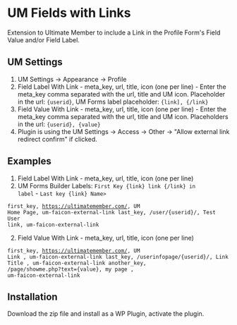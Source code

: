 # UM Fields with Links
Extension to Ultimate Member to include a Link in the Profile Form's Field Value and/or Field Label.

## UM Settings
1. UM Settings -> Appearance -> Profile
2. Field Label With Link - meta_key, url, title, icon (one per line) - Enter the meta_key comma separated with the url, title and UM icon. Placeholder in the url: <code>{userid}</code>, UM Forms label placeholder: <code>{link], {/link}</code>
3. Field Value With Link - meta_key, url, title, icon (one per line) - Enter the meta_key comma separated with the url, title and UM icon. Placeholders in the url: <code>{userid}, {value}</code>
4. Plugin is using the UM Settings -> Access -> Other -> "Allow external link redirect confirm" if clicked.

## Examples ##
1. Field Label With Link - meta_key, url, title, icon (one per line)
2. UM Forms Builder Labels: <code>First Key {link} link {/link} in label</code> - <code>Last key {link} Name></code>

<code>first_key, https://ultimatemember.com/, UM Home Page, um-faicon-external-link
last_key, /user/{userid}/, Test User link, um-faicon-external-link</code>

2. Field Value With Link - meta_key, url, title, icon (one per line)

<code>first_key, https://ultimatemember.com/, UM Link , um-faicon-external-link
last_key, /userinfopage/{userid}/, Link Title , um-faicon-external-link
another_key, /page/showme.php?text={value}, my page , um-faicon-external-link</code>

## Installation
Download the zip file and install as a WP Plugin, activate the plugin.
